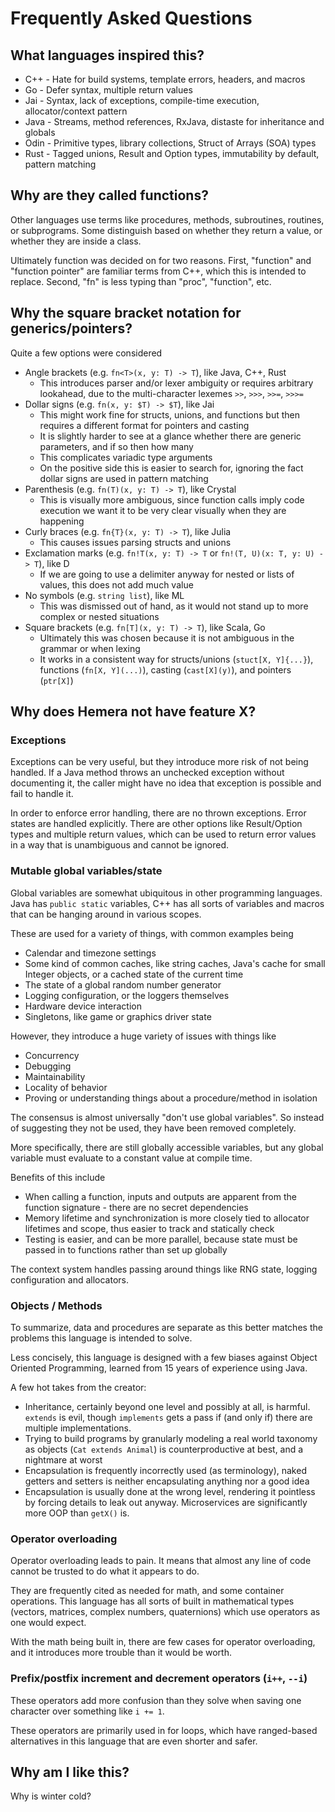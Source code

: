# Frequently Asked Questions

## What languages inspired this?

* C++ - Hate for build systems, template errors, headers, and macros
* Go - Defer syntax, multiple return values
* Jai - Syntax, lack of exceptions, compile-time execution, allocator/context pattern
* Java - Streams, method references, RxJava, distaste for inheritance and globals
* Odin - Primitive types, library collections, Struct of Arrays (SOA) types
* Rust - Tagged unions, Result and Option types, immutability by default, pattern matching

## Why are they called functions?

Other languages use terms like procedures, methods, subroutines, routines, or subprograms. Some distinguish based on whether they return a value, or whether they are inside a class.

Ultimately function was decided on for two reasons. First, "function" and "function pointer" are familiar terms from C++, which this is intended to replace. Second, "fn" is less typing than "proc", "function", etc.

## Why the square bracket notation for generics/pointers?

Quite a few options were considered

* Angle brackets (e.g. `fn<T>(x, y: T) -> T`), like Java, C++, Rust
    * This introduces parser and/or lexer ambiguity or requires arbitrary lookahead, due to the multi-character lexemes `>>`, `>>>`, `>>=`, `>>>=`
* Dollar signs (e.g. `fn(x, y: $T) -> $T`), like Jai
    * This might work fine for structs, unions, and functions but then requires a different format for pointers and casting
    * It is slightly harder to see at a glance whether there are generic parameters, and if so then how many
    * This complicates variadic type arguments
    * On the positive side this is easier to search for, ignoring the fact dollar signs are used in pattern matching
* Parenthesis (e.g. `fn(T)(x, y: T) -> T`), like Crystal
    * This is visually more ambiguous, since function calls imply code execution we want it to be very clear visually when they are happening
* Curly braces (e.g. `fn{T}(x, y: T) -> T`), like Julia
    * This causes issues parsing structs and unions
* Exclamation marks (e.g. `fn!T(x, y: T) -> T` or `fn!(T, U)(x: T, y: U) -> T`), like D
    * If we are going to use a delimiter anyway for nested or lists of values, this does not add much value
* No symbols (e.g. `string list`), like ML
    * This was dismissed out of hand, as it would not stand up to more complex or nested situations
* Square brackets (e.g. `fn[T](x, y: T) -> T`), like Scala, Go
    * Ultimately this was chosen because it is not ambiguous in the grammar or when lexing
    * It works in a consistent way for structs/unions (`stuct[X, Y]{...}`), functions (`fn[X, Y](...)`), casting (`cast[X](y)`), and pointers (`ptr[X]`)

## Why does Hemera not have feature X?

### Exceptions

Exceptions can be very useful, but they introduce more risk of not being handled. If a Java method throws an unchecked exception without documenting it, the caller might have no idea that exception is possible and fail to handle it.

In order to enforce error handling, there are no thrown exceptions. Error states are handled explicitly. There are other options like Result/Option types and multiple return values, which can be used to return error values in a way that is unambiguous and cannot be ignored.

### Mutable global variables/state

Global variables are somewhat ubiquitous in other programming languages. Java has `public static` variables, C++ has all sorts of variables and macros that can be hanging around in various scopes.

These are used for a variety of things, with common examples being

* Calendar and timezone settings
* Some kind of common caches, like string caches, Java's cache for small Integer objects, or a cached state of the current time
* The state of a global random number generator
* Logging configuration, or the loggers themselves
* Hardware device interaction
* Singletons, like game or graphics driver state

However, they introduce a huge variety of issues with things like

* Concurrency
* Debugging
* Maintainability
* Locality of behavior
* Proving or understanding things about a procedure/method in isolation

The consensus is almost universally "don't use global variables". So instead of suggesting they not be used, they have been removed completely.

More specifically, there are still globally accessible variables, but any global variable must evaluate to a constant value at compile time.

Benefits of this include

* When calling a function, inputs and outputs are apparent from the function signature - there are no secret dependencies
* Memory lifetime and synchronization is more closely tied to allocator lifetimes and scope, thus easier to track and statically check
* Testing is easier, and can be more parallel, because state must be passed in to functions rather than set up globally

The context system handles passing around things like RNG state, logging configuration and allocators. 

### Objects / Methods

To summarize, data and procedures are separate as this better matches the problems this language is intended to solve.

Less concisely, this language is designed with a few biases against Object Oriented Programming, learned from 15 years of experience using Java.

A few hot takes from the creator:

* Inheritance, certainly beyond one level and possibly at all, is harmful. `extends` is evil, though `implements` gets a pass if (and only if) there are multiple implementations.
* Trying to build programs by granularly modeling a real world taxonomy as objects (`Cat extends Animal`) is counterproductive at best, and a nightmare at worst
* Encapsulation is frequently incorrectly used (as terminology), naked getters and setters is neither encapsulating anything nor a good idea
* Encapsulation is usually done at the wrong level, rendering it pointless by forcing details to leak out anyway. Microservices are significantly more OOP than `getX()` is.

### Operator overloading

Operator overloading leads to pain. It means that almost any line of code cannot be trusted to do what it appears to do.

They are frequently cited as needed for math, and some container operations. This language has all sorts of built in mathematical types (vectors, matrices, complex numbers, quaternions) which use operators as one would expect. 

With the math being built in, there are few cases for operator overloading, and it introduces more trouble than it would be worth.

### Prefix/postfix increment and decrement operators (`i++`, `--i`)

These operators add more confusion than they solve when saving one character over something like `i += 1`.

These operators are primarily used in for loops, which have ranged-based alternatives in this language that are even shorter and safer.

## Why am I like this?

Why is winter cold?
